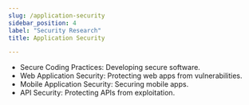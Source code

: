 ```yaml
---
slug: /application-security
sidebar_position: 4
label: "Security Research"
title: Application Security

---
```



- Secure Coding Practices: Developing secure software.
- Web Application Security: Protecting web apps from vulnerabilities.
- Mobile Application Security: Securing mobile apps.
- API Security: Protecting APIs from exploitation.

